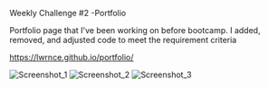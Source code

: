 Weekly Challenge #2 -Portfolio

Portfolio page that I've been working on before bootcamp. I added, removed, and adjusted code to meet the requirement criteria

https://lwrnce.github.io/portfolio/

![Screenshot_1](https://user-images.githubusercontent.com/64458077/107906681-91b55880-6f06-11eb-85c9-50185a8a7ed4.png)
![Screenshot_2](https://user-images.githubusercontent.com/64458077/107906682-92e68580-6f06-11eb-9488-6e470c66cc5b.png)
![Screenshot_3](https://user-images.githubusercontent.com/64458077/107906685-937f1c00-6f06-11eb-9e0e-3d250990841d.png)
